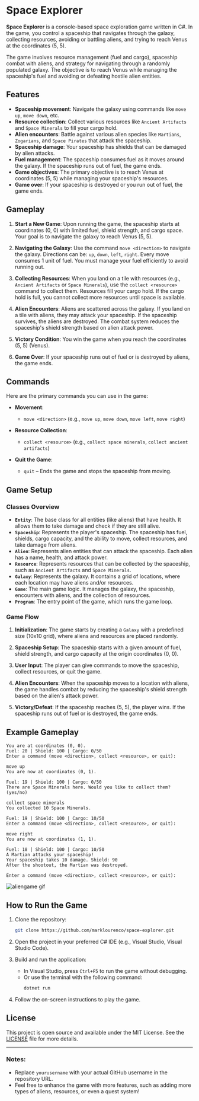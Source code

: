 # Space Explorer

**Space Explorer** is a console-based space exploration game written in C#. In the game, you control a spaceship that navigates through the galaxy, collecting resources, avoiding or battling aliens, and trying to reach Venus at the coordinates (5, 5).

The game involves resource management (fuel and cargo), spaceship combat with aliens, and strategy for navigating through a randomly populated galaxy. The objective is to reach Venus while managing the spaceship's fuel and avoiding or defeating hostile alien entities.

## Features

- **Spaceship movement**: Navigate the galaxy using commands like `move up`, `move down`, etc.
- **Resource collection**: Collect various resources like `Ancient Artifacts` and `Space Minerals` to fill your cargo hold.
- **Alien encounters**: Battle against various alien species like `Martians`, `Zogarians`, and `Space Pirates` that attack the spaceship.
- **Spaceship damage**: Your spaceship has shields that can be damaged by alien attacks.
- **Fuel management**: The spaceship consumes fuel as it moves around the galaxy. If the spaceship runs out of fuel, the game ends.
- **Game objectives**: The primary objective is to reach Venus at coordinates (5, 5) while managing your spaceship's resources.
- **Game over**: If your spaceship is destroyed or you run out of fuel, the game ends.

## Gameplay

1. **Start a New Game**:
   Upon running the game, the spaceship starts at coordinates (0, 0) with limited fuel, shield strength, and cargo space. Your goal is to navigate the galaxy to reach Venus (5, 5).

2. **Navigating the Galaxy**:
   Use the command `move <direction>` to navigate the galaxy. Directions can be: `up`, `down`, `left`, `right`. Every move consumes 1 unit of fuel. You must manage your fuel efficiently to avoid running out.

3. **Collecting Resources**:
   When you land on a tile with resources (e.g., `Ancient Artifacts` or `Space Minerals`), use the `collect <resource>` command to collect them. Resources fill your cargo hold. If the cargo hold is full, you cannot collect more resources until space is available.

4. **Alien Encounters**:
   Aliens are scattered across the galaxy. If you land on a tile with aliens, they may attack your spaceship. If the spaceship survives, the aliens are destroyed. The combat system reduces the spaceship's shield strength based on alien attack power.

5. **Victory Condition**:
   You win the game when you reach the coordinates (5, 5) (Venus). 

6. **Game Over**:
   If your spaceship runs out of fuel or is destroyed by aliens, the game ends.

## Commands

Here are the primary commands you can use in the game:

- **Movement**: 
  - `move <direction>` (e.g., `move up`, `move down`, `move left`, `move right`)
  
- **Resource Collection**:
  - `collect <resource>` (e.g., `collect space minerals`, `collect ancient artifacts`)

- **Quit the Game**:
  - `quit` – Ends the game and stops the spaceship from moving.

## Game Setup

### Classes Overview

- **`Entity`**: The base class for all entities (like aliens) that have health. It allows them to take damage and check if they are still alive.
- **`Spaceship`**: Represents the player's spaceship. The spaceship has fuel, shields, cargo capacity, and the ability to move, collect resources, and take damage from aliens.
- **`Alien`**: Represents alien entities that can attack the spaceship. Each alien has a name, health, and attack power.
- **`Resource`**: Represents resources that can be collected by the spaceship, such as `Ancient Artifacts` and `Space Minerals`.
- **`Galaxy`**: Represents the galaxy. It contains a grid of locations, where each location may have aliens and/or resources.
- **`Game`**: The main game logic. It manages the galaxy, the spaceship, encounters with aliens, and the collection of resources.
- **`Program`**: The entry point of the game, which runs the game loop.

### Game Flow

1. **Initialization**:
   The game starts by creating a `Galaxy` with a predefined size (10x10 grid), where aliens and resources are placed randomly.

2. **Spaceship Setup**:
   The spaceship starts with a given amount of fuel, shield strength, and cargo capacity at the origin coordinates (0, 0).

3. **User Input**:
   The player can give commands to move the spaceship, collect resources, or quit the game.

4. **Alien Encounters**:
   When the spaceship moves to a location with aliens, the game handles combat by reducing the spaceship's shield strength based on the alien's attack power.

5. **Victory/Defeat**:
   If the spaceship reaches (5, 5), the player wins. If the spaceship runs out of fuel or is destroyed, the game ends.

## Example Gameplay

```
You are at coordinates (0, 0).
Fuel: 20 | Shield: 100 | Cargo: 0/50
Enter a command (move <direction>, collect <resource>, or quit):

move up
You are now at coordinates (0, 1).

Fuel: 19 | Shield: 100 | Cargo: 0/50
There are Space Minerals here. Would you like to collect them? (yes/no)

collect space minerals
You collected 10 Space Minerals.

Fuel: 19 | Shield: 100 | Cargo: 10/50
Enter a command (move <direction>, collect <resource>, or quit):

move right
You are now at coordinates (1, 1).

Fuel: 18 | Shield: 100 | Cargo: 10/50
A Martian attacks your spaceship!
Your spaceship takes 10 damage. Shield: 90
After the shootout, the Martian was destroyed.

Enter a command (move <direction>, collect <resource>, or quit):
```
![aliengame gif](https://github.com/user-attachments/assets/fec13a1d-5e1d-4ec1-addf-9662c8ebf118)

## How to Run the Game

1. Clone the repository:

   ```bash
   git clone https://github.com/marklourenco/space-explorer.git
   ```

2. Open the project in your preferred C# IDE (e.g., Visual Studio, Visual Studio Code).

3. Build and run the application:
   - In Visual Studio, press `Ctrl+F5` to run the game without debugging.
   - Or use the terminal with the following command:
     ```bash
     dotnet run
     ```

4. Follow the on-screen instructions to play the game.

## License

This project is open source and available under the MIT License. See the [LICENSE](LICENSE) file for more details.

---

### Notes:

- Replace `yourusername` with your actual GitHub username in the repository URL.
- Feel free to enhance the game with more features, such as adding more types of aliens, resources, or even a quest system!
